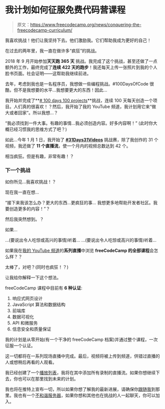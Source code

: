 # 我计划如何征服免费代码营课程

> 原文：<https://www.freecodecamp.org/news/conquering-the-freecodecamp-curriculum/>

我喜欢挑战！他们让我坚持下去。他们激励我。它们帮助我成为更好的自己！

在过去的两年里，我一直在做许多“疯狂”的挑战。

2018 年 9 月开始参加**天天跑 365 天** 挑战。我完成了这个挑战，甚至还做了一点额外的工作，最终完成了**连续 422 天的跑步**！我还每天上传一张照片到我的个人脸书页面。社会证明——这帮助我继续前进。

去年，考虑到我也是一名程序员，我想做一些编程挑战。#100DaysOfCode 很酷，但不是我想要的水平...我想要更大的东西！因此...

我开始并完成了**[# 100 days 100 projects](https://www.florin-pop.com/blog/2019/09/100-days-100-projects)**挑战，连续 100 天每天创造一个项目。人们真的很喜欢！？然后，我开始了我的 YouTube 频道，我计划用它来“做大或者回家”。所以我想...？

“我必须找到一件大事。有趣的事情...我必须创造内容。好多内容啊！”
(此时你大概已经习惯我的思维方式了吧？)

如此...今年 1 月 1 日，我开始了 **[#31Days31Videos](https://www.florin-pop.com/blog/created-a-video-a-day-for-a-month/)** 挑战赛，除了我创作的 31 个视频，我还做了 **11 个直播流**，使一个月内的视频总数达到 42 个。

相当疯狂。但是有趣，非常有趣！？

### 下一个挑战

如你所见...我喜欢挑战！？

现在我一直在想...

“接下来我该怎么办？更大的东西...更疯狂的事...
我想更多地帮助开发者社区。我要创造更多的内容！”？

然后我突然想到。？

如果...

...(要说出令人吃惊或高兴的事情)听着...
...(要说出令人吃惊或高兴的事情)听着...

如果我在[我的 YouTube 频道](https://youtube.com/florinpop)的**系列直播**中浏览 **freeCodeCamp 的全部课程**会怎么样？？

太棒了，对吧？(同时也疯狂！？)

让我给你解释一下这个想法。

freeCodeCamp 课程中目前有 **6 种认证**:

1.  响应式网页设计
2.  JavaScript 算法和数据结构
3.  前端库
4.  数据可视化
5.  API 和微服务
6.  信息安全和质量保证

我的计划是从零开始(有一个干净的 freeCodeCamp 档案)并通过整个课程，一次征服一个认证。

这一切都将在一系列现场直播中完成。最后，视频将被上传到频道，供错过直播的人或想稍后再看的人观看。

我已经创建了一个[播放列表](https://www.youtube.com/playlist?list=PLgBH1CvjOA62oNEVgz-dECiCZCE_Q3ZFH)，我将在其中添加所有录制的直播流。如果你想继续下去，你也可以在那里找到未来的计划。

我也将在推特上宣布一切，所以如果你想了解我的最新进展，请确保你[跟随我](https://twitter.com/florinpop1705)到那里。我也有一个[不和谐服务器](https://discord.gg/qSse3Ey)，如果你想和其他也在挑战的人一起聊天，你可以加入。
